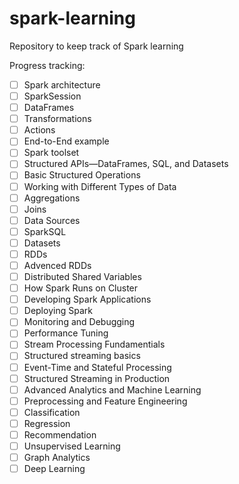# spark-learning
Repository to keep track of Spark learning

Progress tracking:
- [ ] Spark architecture
- [ ] SparkSession
- [ ] DataFrames
- [ ] Transformations
- [ ] Actions
- [ ] End-to-End example
- [ ] Spark toolset
- [ ] Structured APIs—DataFrames, SQL, and Datasets
- [ ] Basic Structured Operations
- [ ] Working with Different Types of Data
- [ ] Aggregations
- [ ] Joins
- [ ] Data Sources
- [ ] SparkSQL
- [ ] Datasets
- [ ] RDDs
- [ ] Advenced RDDs
- [ ] Distributed Shared Variables
- [ ] How Spark Runs on Cluster
- [ ] Developing Spark Applications
- [ ] Deploying Spark
- [ ] Monitoring and Debugging
- [ ] Performance Tuning
- [ ] Stream Processing Fundamentials
- [ ] Structured streaming basics
- [ ] Event-Time and Stateful Processing
- [ ] Structured Streaming in Production
- [ ] Advanced Analytics and Machine Learning
- [ ] Preprocessing and Feature Engineering
- [ ] Classification
- [ ] Regression
- [ ] Recommendation
- [ ] Unsupervised Learning
- [ ] Graph Analytics
- [ ] Deep Learning
